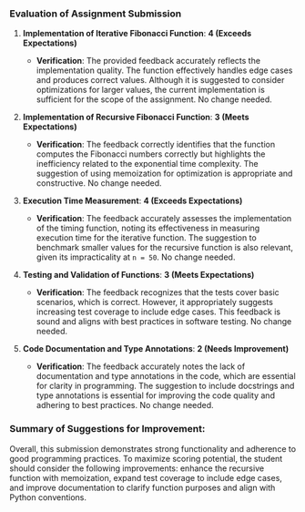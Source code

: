 ### Evaluation of Assignment Submission

1. **Implementation of Iterative Fibonacci Function**: **4 (Exceeds Expectations)**
   - **Verification**: The provided feedback accurately reflects the implementation quality. The function effectively handles edge cases and produces correct values. Although it is suggested to consider optimizations for larger values, the current implementation is sufficient for the scope of the assignment. No change needed.

2. **Implementation of Recursive Fibonacci Function**: **3 (Meets Expectations)**
   - **Verification**: The feedback correctly identifies that the function computes the Fibonacci numbers correctly but highlights the inefficiency related to the exponential time complexity. The suggestion of using memoization for optimization is appropriate and constructive. No change needed.

3. **Execution Time Measurement**: **4 (Exceeds Expectations)**
   - **Verification**: The feedback accurately assesses the implementation of the timing function, noting its effectiveness in measuring execution time for the iterative function. The suggestion to benchmark smaller values for the recursive function is also relevant, given its impracticality at `n = 50`. No change needed.

4. **Testing and Validation of Functions**: **3 (Meets Expectations)**
   - **Verification**: The feedback recognizes that the tests cover basic scenarios, which is correct. However, it appropriately suggests increasing test coverage to include edge cases. This feedback is sound and aligns with best practices in software testing. No change needed.

5. **Code Documentation and Type Annotations**: **2 (Needs Improvement)**
   - **Verification**: The feedback accurately notes the lack of documentation and type annotations in the code, which are essential for clarity in programming. The suggestion to include docstrings and type annotations is essential for improving the code quality and adhering to best practices. No change needed.

### Summary of Suggestions for Improvement:
Overall, this submission demonstrates strong functionality and adherence to good programming practices. To maximize scoring potential, the student should consider the following improvements: enhance the recursive function with memoization, expand test coverage to include edge cases, and improve documentation to clarify function purposes and align with Python conventions.